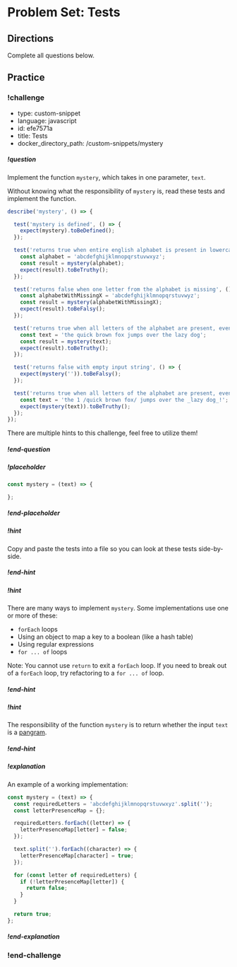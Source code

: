 # Problem Set: Tests

## Directions

Complete all questions below.

## Practice

<!-- prettier-ignore-start -->
### !challenge
* type: custom-snippet
* language: javascript
* id: efe7571a
* title: Tests
* docker_directory_path: /custom-snippets/mystery
##### !question

Implement the function `mystery`, which takes in one parameter, `text`.

Without knowing what the responsibility of `mystery` is, read these tests and implement the function.

```js
describe('mystery', () => {

  test('mystery is defined', () => {
    expect(mystery).toBeDefined();
  });

  test('returns true when entire english alphabet is present in lowercase', () => {
    const alphabet = 'abcdefghijklmnopqrstuvwxyz';
    const result = mystery(alphabet);
    expect(result).toBeTruthy();
  });

  test('returns false when one letter from the alphabet is missing', () => {
    const alphabetWithMissingX = 'abcdefghijklmnopqrstuvwyz';
    const result = mystery(alphabetWithMissingX);
    expect(result).toBeFalsy();
  });

  test('returns true when all letters of the alphabet are present, even with spaces and repetition', () => {
    const text = 'the quick brown fox jumps over the lazy dog';
    const result = mystery(text);
    expect(result).toBeTruthy();
  });

  test('returns false with empty input string', () => {
    expect(mystery('')).toBeFalsy();
  });

  test('returns true when all letters of the alphabet are present, even with symbols and numbers', () => {
    const text = 'the 1 /quick brown fox/ jumps over the _lazy dog_!';
    expect(mystery(text)).toBeTruthy();
  });
});
```

There are multiple hints to this challenge, feel free to utilize them!

##### !end-question
##### !placeholder
```js
const mystery = (text) => {

};
```
##### !end-placeholder
##### !hint

Copy and paste the tests into a file so you can look at these tests side-by-side.

##### !end-hint
##### !hint

There are many ways to implement `mystery`. Some implementations use one or more of these:

- `forEach` loops
- Using an object to map a key to a boolean (like a hash table)
- Using regular expressions
- `for ... of` loops

Note: You cannot use `return` to exit a `forEach` loop. If you need to break out of a `forEach` loop, try refactoring to a `for ... of` loop.

##### !end-hint
##### !hint

The responsibility of the function `mystery` is to return whether the input `text` is a [pangram](https://en.wikipedia.org/wiki/Pangram).

##### !end-hint
##### !explanation

An example of a working implementation:

```js
const mystery = (text) => {
  const requiredLetters = 'abcdefghijklmnopqrstuvwxyz'.split('');
  const letterPresenceMap = {};

  requiredLetters.forEach((letter) => {
    letterPresenceMap[letter] = false;
  });

  text.split('').forEach((character) => {
    letterPresenceMap[character] = true;
  });

  for (const letter of requiredLetters) {
    if (!letterPresenceMap[letter]) {
      return false;
    }
  }

  return true;
};
```

##### !end-explanation
### !end-challenge
<!-- prettier-ignore-end -->
